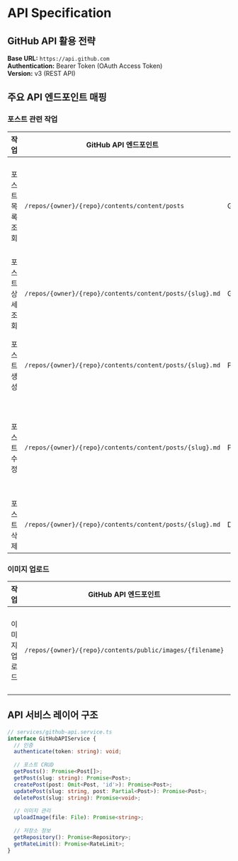 # API Specification

## GitHub API 활용 전략

**Base URL:** `https://api.github.com`  
**Authentication:** Bearer Token (OAuth Access Token)  
**Version:** v3 (REST API)

## 주요 API 엔드포인트 매핑

### 포스트 관련 작업

| 작업 | GitHub API 엔드포인트 | 메서드 | 용도 |
|-----|---------------------|--------|------|
| 포스트 목록 조회 | `/repos/{owner}/{repo}/contents/content/posts` | GET | 모든 포스트 파일 목록 |
| 포스트 상세 조회 | `/repos/{owner}/{repo}/contents/content/posts/{slug}.md` | GET | 특정 포스트 내용 |
| 포스트 생성 | `/repos/{owner}/{repo}/contents/content/posts/{slug}.md` | PUT | 새 포스트 작성 |
| 포스트 수정 | `/repos/{owner}/{repo}/contents/content/posts/{slug}.md` | PUT | 기존 포스트 업데이트 |
| 포스트 삭제 | `/repos/{owner}/{repo}/contents/content/posts/{slug}.md` | DELETE | 포스트 삭제 |

### 이미지 업로드

| 작업 | GitHub API 엔드포인트 | 메서드 | 용도 |
|-----|---------------------|--------|------|
| 이미지 업로드 | `/repos/{owner}/{repo}/contents/public/images/{filename}` | PUT | 이미지 파일 업로드 |

## API 서비스 레이어 구조

```typescript
// services/github-api.service.ts
interface GitHubAPIService {
  // 인증
  authenticate(token: string): void;
  
  // 포스트 CRUD
  getPosts(): Promise<Post[]>;
  getPost(slug: string): Promise<Post>;
  createPost(post: Omit<Post, 'id'>): Promise<Post>;
  updatePost(slug: string, post: Partial<Post>): Promise<Post>;
  deletePost(slug: string): Promise<void>;
  
  // 이미지 관리
  uploadImage(file: File): Promise<string>;
  
  // 저장소 정보
  getRepository(): Promise<Repository>;
  getRateLimit(): Promise<RateLimit>;
}
```
